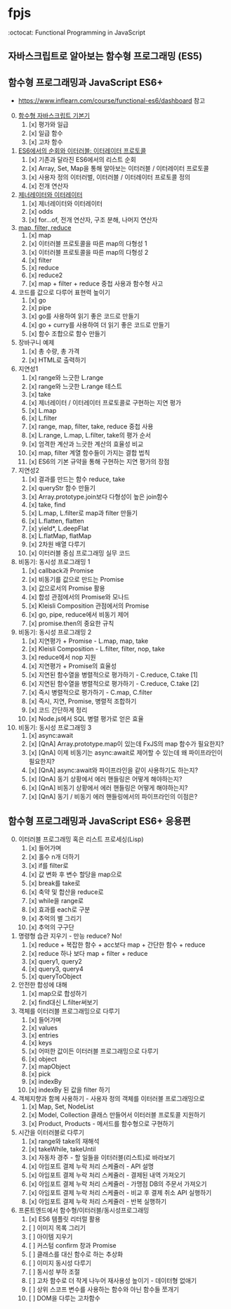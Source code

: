 # fpjs

:octocat: Functional Programming in JavaScript

## 자바스크립트로 알아보는 함수형 프로그래밍 (ES5)

## 함수형 프로그래밍과 JavaScript ES6+

-   https://www.inflearn.com/course/functional-es6/dashboard 참고

0. [함수형 자바스크립트 기본기](함수형%20프로그래밍과%20JavaScript%20ES6+/00.html)
    1. [x] 평가와 일급
    2. [x] 일급 함수
    3. [x] 고차 함수
1. [ES6에서의 순회와 이터러블: 이터레이터 프로토콜](함수형%20프로그래밍과%20JavaScript%20ES6+/01.html)
    1. [x] 기존과 달라진 ES6에서의 리스트 순회
    2. [x] Array, Set, Map을 통해 알아보는 이터러블 / 이터레이터 프로토콜
    3. [x] 사용자 정의 이터러벌, 이터러블 / 이터레이터 프로토콜 정의
    4. [x] 전개 연산자
2. [제너레이터와 이터레이터](./%ED%95%A8%EC%88%98%ED%98%95%20%ED%94%84%EB%A1%9C%EA%B7%B8%EB%9E%98%EB%B0%8D%EA%B3%BC%20JavaScript%20ES6%2B/02.html)
    1. [x] 제너레이터와 이터레이터
    2. [x] odds
    3. [x] for...of, 전개 연산자, 구조 분해, 나머지 연산자
3. [map, filter, reduce](함수형%20프로그래밍과%20JavaScript%20ES6+/03.html)
    1. [x] map
    2. [x] 이터러블 프로토콜을 따른 map의 다형성 1
    3. [x] 이터러블 프로토콜을 따른 map의 다형성 2
    4. [x] filter
    5. [x] reduce
    6. [x] reduce2
    7. [x] map + filter + reduce 중첩 사용과 함수형 사고
4. 코드를 값으로 다루어 표현력 높이기
    1. [x] go
    2. [x] pipe
    3. [x] go를 사용하여 읽기 좋은 코드로 만들기
    4. [x] go + curry를 사용하여 더 읽기 좋은 코드로 만들기
    5. [x] 함수 조합으로 함수 만들기
5. 장바구니 예제
    1. [x] 총 수량, 총 가격
    2. [x] HTML로 출력하기
6. 지연성1
    1. [x] range와 느긋한 L.range
    2. [x] range와 느긋한 L.range 테스트
    3. [x] take
    4. [x] 제너레이터 / 이터레이터 프로토콜로 구현하는 지연 평가
    5. [x] L.map
    6. [x] L.filter
    7. [x] range, map, filter, take, reduce 중첩 사용
    8. [x] L.range, L.map, L.filter, take의 평가 순서
    9. [x] 엄격한 계산과 느긋한 계산의 효율성 비교
    10. [x] map, filter 계열 함수들이 가지는 결합 법칙
    11. [x] ES6의 기본 규약을 통해 구현하는 지연 평가의 장점
7. 지연성2
    1. [x] 결과를 만드는 함수 reduce, take
    2. [x] queryStr 함수 만들기
    3. [x] Array.prototype.join보다 다형성이 높은 join함수
    4. [x] take, find
    5. [x] L.map, L.filter로 map과 filter 만들기
    6. [x] L.flatten, flatten
    7. [x] yield\*, L.deepFlat
    8. [x] L.flatMap, flatMap
    9. [x] 2차원 배열 다루기
    10. [x] 이터러블 중심 프로그래밍 실무 코드
8. 비동기: 동시성 프로그래밍 1
    1. [x] callback과 Promise
    2. [x] 비동기를 값으로 만드는 Promise
    3. [x] 값으로서의 Promise 활용
    4. [x] 합성 관점에서의 Promise와 모나드
    5. [x] Kleisli Composition 관점에서의 Promise
    6. [x] go, pipe, reduce에서 비동기 제어
    7. [x] promise.then의 중요한 규칙
9. 비동기: 동시성 프로그래밍 2
    1. [x] 지연평가 + Promise - L.map, map, take
    2. [x] Kleisli Composition - L.filter, filter, nop, take
    3. [x] reduce에서 nop 지원
    4. [x] 지연평가 + Promise의 효율성
    5. [x] 지연된 함수열을 병렬적으로 평가하기 - C.reduce, C.take [1]
    6. [x] 지연된 함수열을 병렬적으로 평가하기 - C.reduce, C.take [2]
    7. [x] 즉시 병렬적으로 평가하기 - C.map, C.filter
    8. [x] 즉시, 지연, Promise, 병렬적 조합하기
    9. [x] 코드 간단하게 정리
    10. [x] Node.js에서 SQL 병렬 평가로 얻은 효율
10. 비동기: 동시성 프로그래밍 3
    1. [x] async:await
    2. [x] [QnA] Array.prototype.map이 있는데 FxJS의 map 함수가 필요한지?
    3. [x] [QnA] 이제 비동기는 async:await로 제어할 수 있는데 왜 파이프라인이 필요한지?
    4. [x] [QnA] async:await와 파이프라인을 같이 사용하기도 하는지?
    5. [x] [QnA] 동기 상황에서 에러 핸들링은 어떻게 해야하는지?
    6. [x] [QnA] 비동기 상황에서 에러 핸들링은 어떻게 해야하는지?
    7. [x] [QnA] 동기 / 비동기 에러 핸들링에서의 파이프라인의 이점은?

## 함수형 프로그래밍과 JavaScript ES6+ 응용편

0. 이터러블 프로그래밍 혹은 리스트 프로세싱(Lisp)
    1. [x] 들어가며
    2. [x] 홀수 n개 더하기
    3. [x] if를 filter로
    4. [x] 값 변화 후 변수 할당을 map으로
    5. [x] break를 take로
    6. [x] 축약 및 합산을 reduce로
    7. [x] while을 range로
    8. [x] 효과를 each로 구분
    9. [x] 추억의 별 그리기
    10. [x] 추억의 구구단
1. 명령형 습관 지우기 - 만능 reduce? No!
    1. [x] reduce + 복잡한 함수 + acc보다 map + 간단한 함수 + reduce
    2. [x] reduce 하나 보다 map + filter + reduce
    3. [x] query1, query2
    4. [x] query3, query4
    5. [x] queryToObject
2. 안전한 합성에 대해
    1. [x] map으로 합성하기
    2. [x] find대신 L.filter써보기
3. 객체를 이터러블 프로그래밍으로 다루기
    1. [x] 들어가며
    2. [x] values
    3. [x] entries
    4. [x] keys
    5. [x] 어떠한 값이든 이터러블 프로그래밍으로 다루기
    6. [x] object
    7. [x] mapObject
    8. [x] pick
    9. [x] indexBy
    10. [x] indexBy 된 값을 filter 하기
4. 객체지향과 함께 사용하기 - 사용자 정의 객체를 이터러블 프로그래밍으로
    1. [x] Map, Set, NodeList
    2. [x] Model, Collection 클래스 만들어서 이터러블 프로토콜 지원하기
    3. [x] Product, Products - 메서드를 함수형으로 구현하기
5. 시간을 이터러블로 다루기
    1. [x] range와 take의 재해석
    2. [x] takeWhile, takeUntil
    3. [x] 자동차 경주 - 할 일들을 이터러블(리스트)로 바라보기
    4. [x] 아임포트 결제 누락 처리 스케쥴러 - API 설명
    5. [x] 아임포트 결제 누락 처리 스케쥴러 - 결제된 내역 가져오기
    6. [x] 아임포트 결제 누락 처리 스케쥴러 - 가맹점 DB의 주문서 가져오기
    7. [x] 아임포트 결제 누락 처리 스케쥴러 - 비교 후 결제 취소 API 실행하기
    8. [x] 아임포트 결제 누락 처리 스케쥴러 - 반복 실행하기
6. 프론트엔드에서 함수형/이터러블/동시성프로그래밍
    1. [x] ES6 템플릿 리터럴 활용
    2. [ ] 이미지 목록 그리기
    3. [ ] 아이템 지우기
    4. [ ] 커스텀 confirm 창과 Promise
    5. [ ] 클래스를 대신 함수로 하는 추상화
    6. [ ] 이미지 동시성 다루기
    7. [ ] 동시성 부하 조절
    8. [ ] 고차 함수로 더 작게 나누어 재사용성 높이기 - 데이터형 없애기
    9. [ ] 상위 스코프 변수를 사용하는 함수와 아닌 함수들 쪼개기
    10. [ ] DOM을 다루는 고차함수
